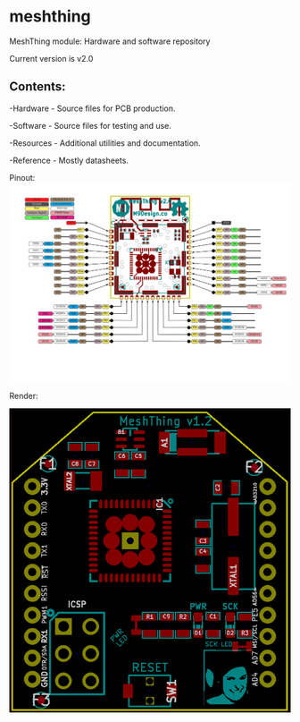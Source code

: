 meshthing
=========

MeshThing module: Hardware and software repository

Current version is v2.0

Contents:
----------
-Hardware - Source files for PCB production.

-Software - Source files for testing and use.

-Resources - Additional utilities and documentation.

-Reference - Mostly datasheets.


Pinout:
![Pinout](https://github.com/geekscape/meshthing/blob/master/Resources/MTPinout.png?raw=true)

Render:

![MeshThing v1.2](https://github.com/geekscape/meshthing/blob/master/Hardware/Gerbers/MTv1.2FrontRefOnly.png?raw=true)
